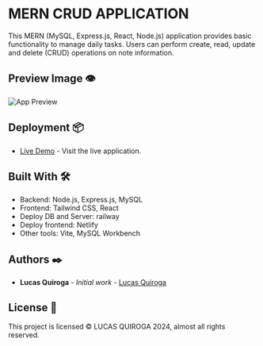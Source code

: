 # MERN CRUD APPLICATION

This MERN (MySQL, Express.js, React, Node.js) application provides basic functionality to manage daily tasks. Users can perform create, read, update and delete (CRUD) operations on note information.

## Preview Image 👁

![App Preview]()

## Deployment 📦

- [Live Demo](https://mern-mysql.netlify.app/) - Visit the live application.

## Built With 🛠️

- Backend: Node.js, Express.js, MySQL
- Frontend: Tailwind CSS, React
- Deploy DB and Server: railway
- Deploy frontend: Netlify
- Other tools: Vite, MySQL Workbench

## Authors ✒️

- **Lucas Quiroga** - _Initial work_ - [Lucas Quiroga](https://github.com/Lucas-Quiroga)

## License 📄

This project is licensed © LUCAS QUIROGA 2024, almost all rights reserved.
